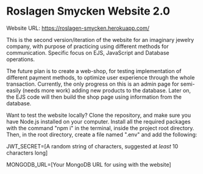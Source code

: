 # Roslagen Smycken Website 2.0
Website URL: https://roslagen-smycken.herokuapp.com/

This is the second version/iteration of the website for an imaginary jewelry company, with purpose of practicing using different methods for communication. Specific focus on EJS, JavaScript and Database operations.

The future plan is to create a web-shop, for testing implementation of different payment methods, to optimize user experience through the whole transaction.
Currently, the only progress on this is an admin page for semi-easily (needs more work) adding new products to the database. Later on, the EJS code will then build the shop page using information from the database.

Want to test the website locally? Clone the repository, and make sure you have Node.js installed on your computer. Install all the required packages with the command "npm i" in the terminal, inside the project root directory. Then, in the root directory, create a file named ".env" and add the following:

JWT_SECRET=[A random string of characters, suggested at *least* 10 characters long]

MONGODB_URL=[Your MongoDB URL for using with the website]
